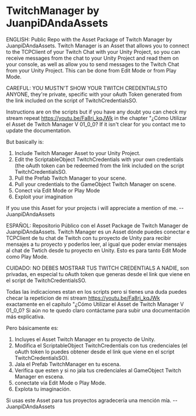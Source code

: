 # TwitchManager by JuanpiDAndaAssets
ENGLISH: 
Public Repo with the Asset Package of Twitch Manager by JuanpiDAndaAssets.
Twitch Manager is an Asset that allows you to connect to the TCPClient of your Twitch Chat with your Unity Project, so you can receive messages from the chat to your Unity Project and read them on your console, as well as allow you to send messages to the Twitch Chat from your Unity Project. This can be done from Edit Mode or from Play Mode.

CAREFUL: YOU MUSTN'T SHOW YOUR TWITCH CREDENTIALSTO ANYONE, they're private, specific with your oAuth Token generated from the link included on the script of TwitchCredentialsSO.

Instructions are on the scripts but if you have any doubt you can check my stream repeat https://youtu.be/Fa8rj_kqJWk in the chapter "¿Cómo Utilizar el Asset de Twitch Manager V 01_0_0?
If it isn't clear for you contact me to update the documentation.

But basically is:
1) Include Twitch Manager Asset to your Unity Project.
2) Edit the ScriptableObject TwitchCredentials with your own credentials (the oAuth token can be redeemed from the link included on the script TwitchCredentialsSO.
3) Pull the Prefab Twitch Manager to your scene.
4) Pull your credentials to the GameObject Twitch Manager on scene.
5) Conect vía Edit Mode or Play Mode
6) Exploit your imagination

If you use this Asset for your projects i will appreciate a mention of me.
--JuanpiDAndaAssets

ESPAÑOL: 
Repositorio Público con el Asset Package de Twitch Manager de JuanpiDAndaAssets.
Twitch Manager es un Asset dónde puedes conectar e TCPClient de tu chat de Twitch con tu proyecto de Unity para recibir mensajes a tu proyecto y poderlos leer, al igual que poder enviar mensajes al chat de Twtich desde tu proyecto en Unity. Esto es para tanto Edit Mode como Play Mode.

CUIDADO: NO DEBES MOSTRAR TUS TWITCH CREDENTIALS A NADIE, son privadas, en especial tu oAuth token que generas desde el link que viene en el script de TwitchCredentialsSO.

Todas las indicaciones estan en los scripts pero si tienes una duda puedes checar la repeticion de mi stream https://youtu.be/Fa8rj_kqJWk exactamente en el capítulo "¿Cómo Utilizar el Asset de Twitch Manager V 01_0_0?
Si aún no te quedo claro contáctame para subir una documentación más explicativa.

Pero básicamente es:
1) Incluyes el Asset Twitch Manager en tu proyecto de Unity.
2) Modifica el ScriptableObject TwitchCredentials con tus credenciales (el oAuth token lo puedes obtener desde el link que viene en el script TwitchCredentialsSO).
3) Jala el Prefab TwitchManager en tu escena.
4) Verifica que esten y si no jala tus credenciales al GameObject Twitch Manager en escena.
5) conectate vía Edit Mode o Play Mode.
6) Explota tu imaginación.

Si usas este Asset para tus proyectos agradecería una mención mía.
-- JuanpiDAndaAssets
